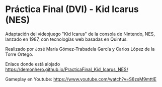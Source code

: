 # Práctica Final (DVI) - Kid Icarus (NES)

Adaptación del videojuego "Kid Icarus" de la consola de Nintendo, NES, lanzado en 1987, con tecnologías web basadas en Quintus.

Realizado por José María Gómez-Trabadela García y Carlos López de la Torre Ortego.

Enlace donde está alojado https://demonhero.github.io/PracticaFinal_Kid_Icarus_NES/

Gameplay en Youtube: https://www.youtube.com/watch?v=S8zsM9mttlE

